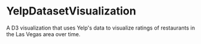 # YelpDatasetVisualization

A D3 visualization that uses Yelp's data to visualize ratings of restaurants in the Las Vegas area over time. 
